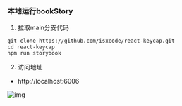 ### 本地运行bookStory

1. 拉取main分支代码

```
git clone https://github.com/isxcode/react-keycap.git
cd react-keycap
npm run storybook
```

2. 访问地址

- http://localhost:6006

![img](https://gitee.com/isxcode/blogs-galaxy-images/raw/master/keycap/5001b682b7a3fa0ec9e1fe20cddd90f.png)